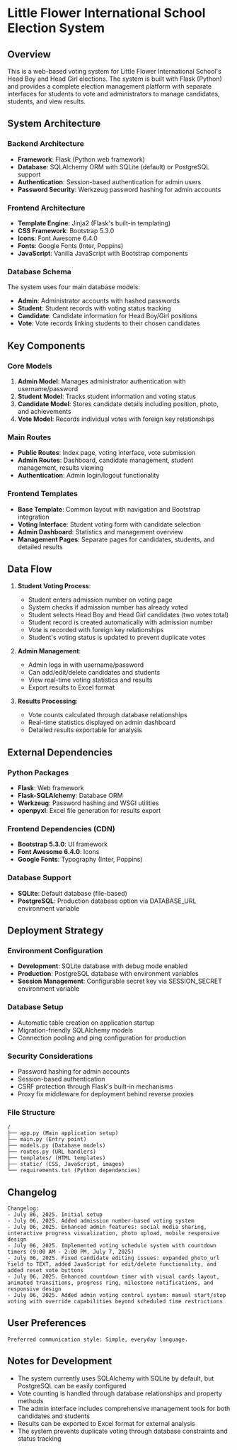 # Little Flower International School Election System

## Overview

This is a web-based voting system for Little Flower International School's Head Boy and Head Girl elections. The system is built with Flask (Python) and provides a complete election management platform with separate interfaces for students to vote and administrators to manage candidates, students, and view results.

## System Architecture

### Backend Architecture
- **Framework**: Flask (Python web framework)
- **Database**: SQLAlchemy ORM with SQLite (default) or PostgreSQL support
- **Authentication**: Session-based authentication for admin users
- **Password Security**: Werkzeug password hashing for admin accounts

### Frontend Architecture
- **Template Engine**: Jinja2 (Flask's built-in templating)
- **CSS Framework**: Bootstrap 5.3.0
- **Icons**: Font Awesome 6.4.0
- **Fonts**: Google Fonts (Inter, Poppins)
- **JavaScript**: Vanilla JavaScript with Bootstrap components

### Database Schema
The system uses four main database models:
- **Admin**: Administrator accounts with hashed passwords
- **Student**: Student records with voting status tracking
- **Candidate**: Candidate information for Head Boy/Girl positions
- **Vote**: Vote records linking students to their chosen candidates

## Key Components

### Core Models
1. **Admin Model**: Manages administrator authentication with username/password
2. **Student Model**: Tracks student information and voting status
3. **Candidate Model**: Stores candidate details including position, photo, and achievements
4. **Vote Model**: Records individual votes with foreign key relationships

### Main Routes
- **Public Routes**: Index page, voting interface, vote submission
- **Admin Routes**: Dashboard, candidate management, student management, results viewing
- **Authentication**: Admin login/logout functionality

### Frontend Templates
- **Base Template**: Common layout with navigation and Bootstrap integration
- **Voting Interface**: Student voting form with candidate selection
- **Admin Dashboard**: Statistics and management overview
- **Management Pages**: Separate pages for candidates, students, and detailed results

## Data Flow

1. **Student Voting Process**:
   - Student enters admission number on voting page
   - System checks if admission number has already voted
   - Student selects Head Boy and Head Girl candidates (two votes total)
   - Student record is created automatically with admission number
   - Vote is recorded with foreign key relationships
   - Student's voting status is updated to prevent duplicate votes

2. **Admin Management**:
   - Admin logs in with username/password
   - Can add/edit/delete candidates and students
   - View real-time voting statistics and results
   - Export results to Excel format

3. **Results Processing**:
   - Vote counts calculated through database relationships
   - Real-time statistics displayed on admin dashboard
   - Detailed results exportable for analysis

## External Dependencies

### Python Packages
- **Flask**: Web framework
- **Flask-SQLAlchemy**: Database ORM
- **Werkzeug**: Password hashing and WSGI utilities
- **openpyxl**: Excel file generation for results export

### Frontend Dependencies (CDN)
- **Bootstrap 5.3.0**: UI framework
- **Font Awesome 6.4.0**: Icons
- **Google Fonts**: Typography (Inter, Poppins)

### Database Support
- **SQLite**: Default database (file-based)
- **PostgreSQL**: Production database option via DATABASE_URL environment variable

## Deployment Strategy

### Environment Configuration
- **Development**: SQLite database with debug mode enabled
- **Production**: PostgreSQL database with environment variables
- **Session Management**: Configurable secret key via SESSION_SECRET environment variable

### Database Setup
- Automatic table creation on application startup
- Migration-friendly SQLAlchemy models
- Connection pooling and ping configuration for production

### Security Considerations
- Password hashing for admin accounts
- Session-based authentication
- CSRF protection through Flask's built-in mechanisms
- Proxy fix middleware for deployment behind reverse proxies

### File Structure
```
/
├── app.py (Main application setup)
├── main.py (Entry point)
├── models.py (Database models)
├── routes.py (URL handlers)
├── templates/ (HTML templates)
├── static/ (CSS, JavaScript, images)
└── requirements.txt (Python dependencies)
```

## Changelog

```
Changelog:
- July 06, 2025. Initial setup
- July 06, 2025. Added admission number-based voting system
- July 06, 2025. Enhanced admin features: social media sharing, interactive progress visualization, photo upload, mobile responsive design
- July 06, 2025. Implemented voting schedule system with countdown timers (9:00 AM - 2:00 PM, July 7, 2025)
- July 06, 2025. Fixed candidate editing issues: expanded photo_url field to TEXT, added JavaScript for edit/delete functionality, and added reset vote buttons
- July 06, 2025. Enhanced countdown timer with visual cards layout, animated transitions, progress ring, milestone notifications, and responsive design
- July 06, 2025. Added admin voting control system: manual start/stop voting with override capabilities beyond scheduled time restrictions
```

## User Preferences

```
Preferred communication style: Simple, everyday language.
```

## Notes for Development

- The system currently uses SQLAlchemy with SQLite by default, but PostgreSQL can be easily configured
- Vote counting is handled through database relationships and property methods
- The admin interface includes comprehensive management tools for both candidates and students
- Results can be exported to Excel format for external analysis
- The system prevents duplicate voting through database constraints and status tracking